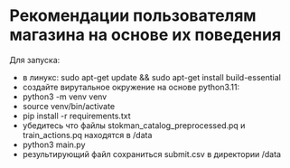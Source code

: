 # Рекомендации пользователям магазина на основе их поведения

Для запуска:

- в линукс: sudo apt-get update && sudo apt-get install build-essential
- создайте вирутальное окружение на основе python3.11:
- python3 -m venv venv
- source venv/bin/activate
- pip install -r requirements.txt
- убедитесь что файлы stokman_catalog_preprocessed.pq и train_actions.pq находятся в /data
- python3 main.py
- результирующий файл сохраниться submit.csv в директории /data
